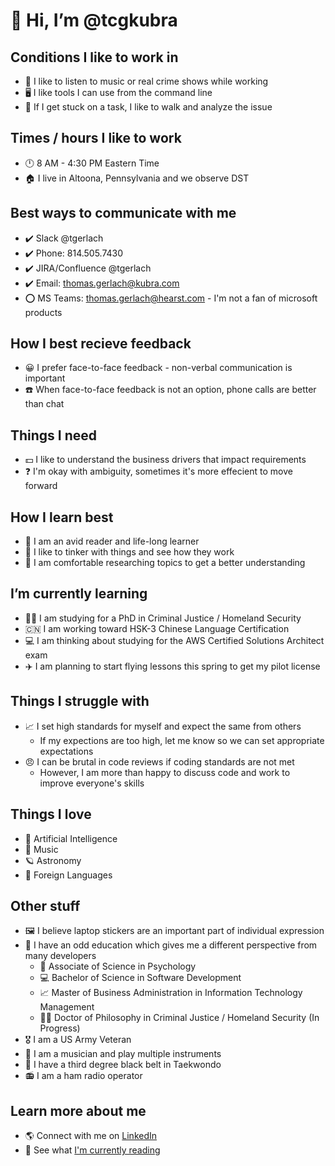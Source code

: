 # 👋 Hi, I’m @tcgkubra

## Conditions I like to work in
- 🎵 I like to listen to music or real crime shows while working
- 🖥️ I like tools I can use from the command line
- 🚶 If I get stuck on a task, I like to walk and analyze the issue 


## Times / hours I like to work
- 🕛 8 AM - 4:30 PM Eastern Time
- 🏠 I live in Altoona, Pennsylvania and we observe DST
 

## Best ways to communicate with me
- ✔️ Slack @tgerlach
- ✔️ Phone: 814.505.7430
- ✔️ JIRA/Confluence @tgerlach
- ✔️ Email: thomas.gerlach@kubra.com
- ⭕ MS Teams: thomas.gerlach@hearst.com - I'm not a fan of microsoft products


## How I best recieve feedback
- 😀 I prefer face-to-face feedback - non-verbal communication is important
- ☎️ When face-to-face feedback is not an option, phone calls are better than chat 


## Things I need
- 💵 I like to understand the business drivers that impact requirements
- ❓ I'm okay with ambiguity, sometimes it's more effecient to move forward


## How I learn best
- 📖 I am an avid reader and life-long learner
- 🤹 I like to tinker with things and see how they work
- 📜 I am comfortable researching topics to get a better understanding


## I’m currently learning
- 👮‍♂️ I am studying for a PhD in Criminal Justice / Homeland Security
- 🇨🇳 I am working toward HSK-3 Chinese Language Certification
- 💻 I am thinking about studying for the AWS Certified Solutions Architect exam
- ✈️ I am planning to start flying lessons this spring to get my pilot license
  
  
## Things I struggle with
- 📈 I set high standards for myself and expect the same from others
  - If my expections are too high, let me know so we can set appropriate expectations
- 😠 I can be brutal in code reviews if coding standards are not met
  - However, I am more than happy to discuss code and work to improve everyone's skills


## Things I love
- 🤖 Artificial Intelligence
- 🎵 Music
- 🪐 Astronomy 
- 💬 Foreign Languages


## Other stuff
- 🖼️ I believe laptop stickers are an important part of individual expression
- 📜 I have an odd education which gives me a different perspective from many developers
  - 🧠 Associate of Science in Psychology
  - 💻 Bachelor of Science in Software Development
  - 📈 Master of Business Administration in Information Technology Management
  - 🕵️‍♂️ Doctor of Philosophy in Criminal Justice / Homeland Security (In Progress)
- 🎖️ I am a US Army Veteran
- 🎷 I am a musician and play multiple instruments
- 🥋 I have a third degree black belt in Taekwondo
- 📻 I am a ham radio operator


## Learn more about me
- 🌎 Connect with me on [LinkedIn](https://linkedin.com/in/tcgerlach)
- 📖 See what [I'm currently reading](https://www.librarything.com/catalog/tcgerlach/currentlyreading)
